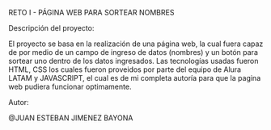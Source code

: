 RETO I - PÁGINA WEB PARA SORTEAR NOMBRES

Descripción del proyecto:

El proyecto se basa en la realización de una página web, la cual fuera capaz de por medio de un campo de ingreso de datos (nombres) y un botón para sortear uno dentro de los datos ingresados. 
Las tecnologías usadas fueron HTML, CSS los cuales fueron proveidos por parte del equipo de Alura LATAM y JAVASCRIPT, el cual es de mi completa autoría para que la pagina web pudiera funcionar optimamente.

Autor:

@JUAN ESTEBAN JIMENEZ BAYONA
